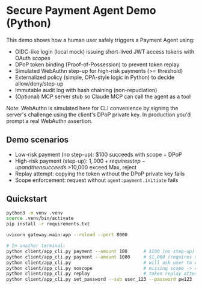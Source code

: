 # Secure Payment Agent Demo (Python)

This demo shows how a human user safely triggers a Payment Agent using:

- OIDC-like login (local mock) issuing short-lived JWT access tokens with OAuth scopes
- DPoP token binding (Proof-of-Possession) to prevent token replay
- Simulated WebAuthn step-up for high-risk payments (>= threshold)
- Externalized policy (simple, OPA-style logic in Python) to decide allow/deny/step-up
- Immutable audit log with hash chaining (non-repudiation)
- (Optional) MCP server stub so Claude MCP can call the agent as a tool

Note: WebAuthn is simulated here for CLI convenience by signing the server's challenge
using the client's DPoP private key. In production you'd prompt a real WebAuthn assertion.

## Demo scenarios

- Low-risk payment (no step-up): $100 succeeds with scope + DPoP
- High-risk payment (step-up): $1,000+ requires step-up and then succeeds. >$10,000 exceed Max, reject
- Replay attempt: copying the token without the DPoP private key fails
- Scope enforcement: request without `agent:payment.initiate` fails

## Quickstart

```bash
python3 -m venv .venv
source .venv/bin/activate
pip install -r requirements.txt

uvicorn gateway.main:app --reload --port 8000

# In another terminal:
python client/app_cli.py payment --amount 100      # $100 (no step-up)
python client/app_cli.py payment --amount 1000     # $1,000 (requires step-up)
python client/app_cli.py                           # will ask user to enter amount
python client/app_cli.py noscope                   # missing scope -> 403
python client/app_cli.py replay                    # token replay attempt -> fails
python client/app_cli.py set_password --sub user_123 --password pw123    # set and remember sub/password pair
```
